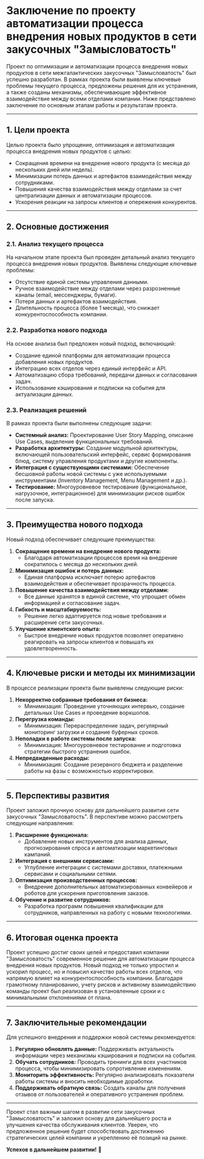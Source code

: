 # Заключение по проекту автоматизации процесса внедрения новых продуктов в сети закусочных "Замысловатость"

Проект по оптимизации и автоматизации процесса внедрения новых продуктов в сети межгалактических закусочных "Замысловатость" был успешно разработан. В рамках проекта были выявлены ключевые проблемы текущего процесса, предложены решения для их устранения, а также созданы механизмы, обеспечивающие эффективное взаимодействие между всеми отделами компании. Ниже представлено заключение по основным этапам работы и результатам проекта.

---

## **1. Цели проекта**
Целью проекта было упрощение, оптимизация и автоматизация процесса внедрения новых продуктов с целью:
- Сокращения времени на внедрение нового продукта (с месяца до нескольких дней или недель).
- Минимизации потерь данных и артефактов взаимодействия между сотрудниками.
- Повышения качества взаимодействия между отделами за счет централизации данных и автоматизации процессов.
- Ускорения реакции на запросы клиентов и опережения конкурентов.

---

## **2. Основные достижения**

### **2.1. Анализ текущего процесса**
На начальном этапе проекта был проведен детальный анализ текущего процесса внедрения новых продуктов. Выявлены следующие ключевые проблемы:
- Отсутствие единой системы управления данными.
- Ручное взаимодействие между отделами через разрозненные каналы (email, мессенджеры, бумаги).
- Потеря данных и артефактов взаимодействия.
- Длительность процесса (более 1 месяца), что снижает конкурентоспособность компании.

### **2.2. Разработка нового подхода**
На основе анализа был предложен новый подход, включающий:
- Создание единой платформы для автоматизации процесса добавления новых продуктов.
- Интеграцию всех отделов через единый интерфейс и API.
- Автоматизацию сбора требований, передачи данных и согласования задач.
- Использование кэширования и подписки на события для актуализации данных.

### **2.3. Реализация решений**
В рамках проекта были выполнены следующие задачи:
- **Системный анализ:** Проектирование User Story Mapping, описание Use Cases, выделение функциональных требований.
- **Разработка архитектуры:** Создание модульной архитектуры, включающей пользовательский интерфейс, сервис формирования блюд, систему управления продуктами и другие компоненты.
- **Интеграция с существующими системами:** Обеспечение бесшовной работы новой системы с уже используемыми инструментами (Inventory Management, Menu Management и др.).
- **Тестирование:** Многоуровневое тестирование (функциональное, нагрузочное, интеграционное) для минимизации рисков ошибок после запуска.

---

## **3. Преимущества нового подхода**

Новый подход обеспечивает следующие преимущества:
1. **Сокращение времени на внедрение нового продукта:**
   - Благодаря автоматизации процессов время на внедрение сократилось с месяца до нескольких дней.
2. **Минимизация ошибок и потерь данных:**
   - Единая платформа исключает потерю артефактов взаимодействия и обеспечивает прозрачность процесса.
3. **Повышение качества взаимодействия между отделами:**
   - Все данные хранятся в единой системе, что упрощает обмен информацией и согласование задач.
4. **Гибкость и масштабируемость:**
   - Решение легко адаптируется под новые требования и расширение сети закусочных.
5. **Улучшение клиентского опыта:**
   - Быстрое внедрение новых продуктов позволяет оперативно реагировать на запросы клиентов и повышать их удовлетворенность.

---

## **4. Ключевые риски и методы их минимизации**

В процессе реализации проекта были выявлены следующие риски:
1. **Некорректно собранные требования от бизнеса:**
   - Минимизация: Проведение уточняющих интервью, создание детальных Use Cases и проведение воркшопов.
2. **Перегрузка команды:**
   - Минимизация: Перераспределение задач, регулярный мониторинг загрузки и создание буферных сроков.
3. **Неполадки в работе системы после запуска:**
   - Минимизация: Многоуровневое тестирование и подготовка стратегии быстрого устранения ошибок.
4. **Непредвиденные расходы:**
   - Минимизация: Создание резервного бюджета и разделение работы на фазы с возможностью корректировки.

---

## **5. Перспективы развития**

Проект заложил прочную основу для дальнейшего развития сети закусочных "Замысловатость". В перспективе можно рассмотреть следующие направления:
1. **Расширение функционала:**
   - Добавление новых инструментов для анализа данных, прогнозирования спроса и автоматизации маркетинговых кампаний.
2. **Интеграция с внешними сервисами:**
   - Углубление интеграции с системами доставки, платежными сервисами и социальными сетями.
3. **Оптимизация производственных процессов:**
   - Внедрение дополнительных автоматизированных конвейеров и роботов для ускорения приготовления заказов.
4. **Обучение и развитие сотрудников:**
   - Разработка программ повышения квалификации для сотрудников, направленных на работу с новыми технологиями.

---

## **6. Итоговая оценка проекта**

Проект успешно достиг своих целей и предоставил компании "Замысловатость" современное решение для автоматизации процесса внедрения новых продуктов. Новый подход не только упростил и ускорил процесс, но и повысил качество работы всех отделов, что напрямую влияет на конкурентоспособность компании. Благодаря грамотному планированию, учету рисков и активному взаимодействию команды проект был реализован в установленные сроки и с минимальными отклонениями от плана.

---

## **7. Заключительные рекомендации**

Для успешного внедрения и поддержки новой системы рекомендуется:
1. **Регулярно обновлять данные:** Поддерживать актуальность информации через механизмы кэширования и подписки на события.
2. **Обучать сотрудников:** Проводить тренинги для всех участников процесса, чтобы минимизировать сопротивление изменениям.
3. **Мониторить эффективность:** Регулярно анализировать показатели работы системы и вносить необходимые доработки.
4. **Поддерживать обратную связь:** Создать каналы для получения отзывов от пользователей и оперативного устранения проблем.

---

Проект стал важным шагом в развитии сети закусочных "Замысловатость" и заложил основу для дальнейшего роста и улучшения качества обслуживания клиентов. Уверен, что предложенное решение будет способствовать достижению стратегических целей компании и укреплению её позиций на рынке. 

**Успехов в дальнейшем развитии!** 🚀